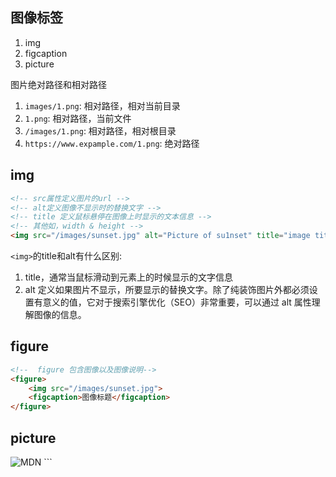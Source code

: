 ## 图像标签
1. img
2. figcaption
3. picture

图片绝对路径和相对路径
1. `images/1.png`: 相对路径，相对当前目录
2. `1.png`: 相对路径，当前文件
3. `/images/1.png`: 相对路径，相对根目录
4. `https://www.expample.com/1.png`: 绝对路径

## img
```html
<!-- src属性定义图片的url -->
<!-- alt定义图像不显示时的替换文字 -->
<!-- title 定义鼠标悬停在图像上时显示的文本信息 -->
<!-- 其他如，width & height -->
<img src="/images/sunset.jpg" alt="Picture of su1nset" title="image title">
```

`<img>`的title和alt有什么区别:
1. title，通常当鼠标滑动到元素上的时候显示的文字信息
2. alt 定义如果图片不显示，所要显示的替换文字。除了纯装饰图片外都必须设置有意义的值，它对于搜索引擎优化（SEO）非常重要，可以通过 alt 属性理解图像的信息。

## figure
```html
<!--  figure 包含图像以及图像说明-->
<figure>
    <img src="/images/sunset.jpg">
    <figcaption>图像标题</figcaption>
</figure>
```

## picture
<!-- picture 标签 -->
<picture>
  <!-- 如果media匹配为false，则这个source元素会被跳过 -->
  <source srcset="mdn-logo-wide.png" media="(min-width: 600px)">
  <!-- 如果type的MIME类型不匹配，source元素会被跳过 -->
  <source srcset="mdn-logo.svg" type="image/svg+xml">
  <img src="mdn-logo-narrow.png" alt="MDN">
</picture>
```